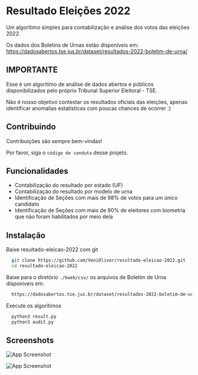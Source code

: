 
# Resultado Eleições 2022

Um algorítimo simples para contabilização e análise dos votos das eleições 2022.

Os dados dos Boletins de Urnas estão disponíveis em: https://dadosabertos.tse.jus.br/dataset/resultados-2022-boletim-de-urna/


## IMPORTANTE

Esse é um algorítimo de análise de dados abertos e públicos disponibilizados pelo próprio Tribunal Superior Eleitoral - TSE.

Não é nosso objetivo contestar os resultados oficiais das eleições, apenas identificar anomalias estatísticas com poucas chances de ocorrer :)

## Contribuindo

Contribuições são sempre bem-vindas!

Por favor, siga o `código de conduta` desse projeto.


## Funcionalidades

- Contabilização do resultado por estado (UF)
- Contabilização do resultado por modelo de urna
- Identificação de Seções com mais de 98% de votos para um único candidato
- Identificação de Seções com mais de 90% de eleitores com biometria que não foram habilitados por meio dela


## Instalação

Baixe resultado-eleicao-2022 com git

```bash
  git clone https://github.com/VeniOliver/resultado-eleicao-2022.git
  cd resultado-eleicao-2022
```
Baixe para o diretório `./bweb/csv/` os arquivos de Boletim de Urna disponíveis em:


```bash
  https://dadosabertos.tse.jus.br/dataset/resultados-2022-boletim-de-urna/
```
Execute os algorítimos

```bash
  python3 result.py
  python3 audit.py
```

## Screenshots

![App Screenshot](https://ibb.co/4MSbTBx)

![App Screenshot](https://ibb.co/vDCFkdx)
